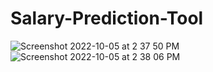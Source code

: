 # Salary-Prediction-Tool
![Screenshot 2022-10-05 at 2 37 50 PM](https://user-images.githubusercontent.com/84308540/194024328-fea9f87f-3dd7-4a85-b068-08c031527b20.png)
![Screenshot 2022-10-05 at 2 38 06 PM](https://user-images.githubusercontent.com/84308540/194024344-86687ce7-5ade-48f7-a356-b74ec8f7386a.png)
